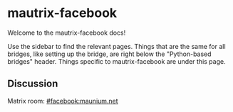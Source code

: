 # mautrix-facebook
Welcome to the mautrix-facebook docs!

Use the sidebar to find the relevant pages. Things that are the same for all
bridges, like setting up the bridge, are right below the "Python-based bridges"
header. Things specific to mautrix-facebook are under this page.

## Discussion
Matrix room: [#facebook:maunium.net](https://to.chat.imzqqq.top/#/#facebook:maunium.net)
